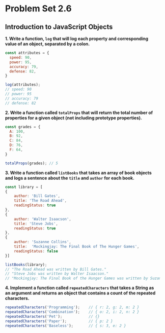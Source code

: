 # Problem Set 2.6
## Introduction to JavaScript Objects

**1. Write a function, `log` that will log each property and corresponding value of an object, separated by a colon.**

  ```javascript
  const attributes = {
    speed: 90,
    power: 95,
    accuracy: 79,
    defense: 82,
  }

  log(attributes);
  // speed: 90
  // power: 95
  // accuracy: 79
  // defense: 82
  ```

**2. Write a function called `totalProps` that will return the total number of properties for a given object (not including prototype properties).**

  ```javascript
  const grades = {
    A: 100,
    B: 92,
    C: 84,
    D: 76,
    F: 64,
  }
  
  totalProps(grades); // 5
  ```

**3. Write a function called `listBooks` that takes an array of book objects and logs a sentence about the `title` and `author` for each book.**

  ```javascript
  const library = [ 
  {
      author: 'Bill Gates',
      title: 'The Road Ahead',
      readingStatus: true
  },
  {
      author: 'Walter Isaacson',
      title: 'Steve Jobs',
      readingStatus: true
  },
  {
      author: 'Suzanne Collins',
      title:  'Mockingjay: The Final Book of The Hunger Games', 
      readingStatus: false
  }]

  listBooks(library);
  // "The Road Ahead was written by Bill Gates."
  // "Steve Jobs was written by Walter Isaacson."
  // "Mockingjay: The Final Book of the Hunger Games was written by Suzanne Collins."
  ```

**4. Implement a function called `repeatedCharacters` that takes a String as an argument and returns an object that contains a count of the repeated characters.**

  ```javascript
  repeatedCharacters('Programming');    // { r: 2, g: 2, m: 2 }
  repeatedCharacters('Combination');    // { o: 2, i: 2, n: 2 }
  repeatedCharacters('Pet');            // {}
  repeatedCharacters('Paper');          // { p: 2 }
  repeatedCharacters('Baseless');       // { s: 3, e: 2 }
  ```
